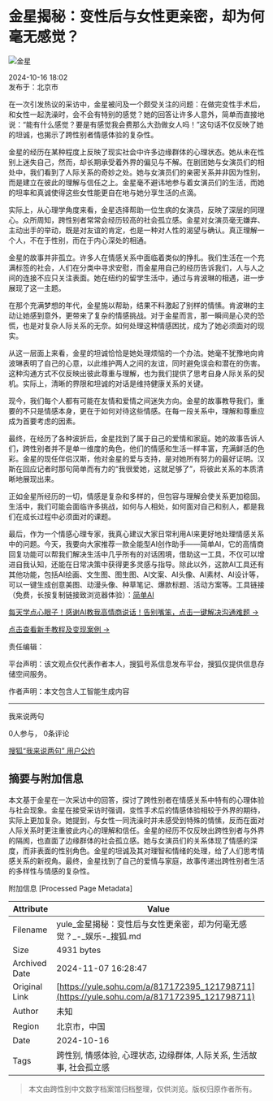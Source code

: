 # 金星揭秘：变性后与女性更亲密，却为何毫无感觉？

![金星](https://cdn-ali.onemob.mobi/img/pys200X200_2.png)

2024-10-16 18:02  
发布于：北京市

在一次引发热议的采访中，金星被问及一个颇受关注的问题：在做完变性手术后，和女性一起洗澡时，会不会有特别的感觉？她的回答让许多人意外，简单而直接地说：“能有什么感觉？要是有感觉我会费那么大劲做女人吗！”这句话不仅反映了她的坦诚，也揭示了跨性别者情感体验的复杂性。

金星的经历在某种程度上反映了现实社会中许多边缘群体的心理状态。她从未在性别上迷失自己，然而，却长期承受着外界的偏见与不解。在剧团她与女演员们的相处中，我们看到了人际关系的奇妙之处。她与女演员们的亲密关系并非因为性别，而是建立在彼此的理解与信任之上。金星毫不避讳地参与着女演员们的生活，而她的坦率和真诚使得这些女性能更自在地与她分享生活的点滴。

实际上，从心理学角度来看，金星选择帮助一位生病的女演员，反映了深层的同理心。众所周知，跨性别者常常会经历较高的社会孤立感。金星对女演员毫无嫌弃、主动出手的举动，既是对友谊的肯定，也是一种对人性的渴望与确认。真正理解一个人，不在于性别，而在于内心深处的相通。

金星的故事并非孤立。许多人在情感关系中面临着类似的挣扎。我们生活在一个充满标签的社会，人们在分类中寻求安慰，而金星用自己的经历告诉我们，人与人之间的连接不应只关注表面。她在纽约的留学生活中，通过与肯波琳的相遇，进一步展现了这一主题。

在那个充满梦想的年代，金星施以帮助，结果不料激起了别样的情愫。肯波琳的主动让她感到意外，更带来了复杂的情感挑战。对于金星而言，那一瞬间是心灵的恐慌，也是对复杂人际关系的无奈。如何处理这种情感困扰，成为了她必须面对的现实。

从这一层面上来看，金星的坦诚恰恰是她处理烦恼的一个办法。她毫不犹豫地向肯波琳表明了自己的心意，以此维护两人之间的友谊，同时避免误会和潜在的伤害。这种沟通方式不仅反映出彼此尊重与理解，也为我们提供了思考自身人际关系的契机。实际上，清晰的界限和坦诚的对话是维持健康关系的关键。

现今，我们每个人都有可能在友情和爱情之间迷失方向。金星的故事教导我们，重要的不只是情感本身，更在于如何对待这些情感。在每一段关系中，理解和尊重应成为首要考虑的因素。

最终，在经历了各种波折后，金星找到了属于自己的爱情和家庭。她的故事告诉人们，跨性别者并不是单一维度的角色，他们的情感和生活一样丰富，充满鲜活的色彩。金星的现任伴侣汉斯，他对金星的爱与支持，是对她所有努力的最好证明。汉斯在回应记者时那句简单而有力的“我很爱她，这就足够了”，将彼此关系的本质清晰地展现出来。

正如金星所经历的一切，情感是复杂和多样的，但包容与理解会使关系更加稳固。生活中，我们可能会面临许多挑战，如何与人相处，如何面对自己和别人，都是我们在成长过程中必须面对的课题。

最后，作为一个情感心理专家，我真心建议大家日常利用AI来更好地处理情感关系中的问题。今天，我要向大家推荐一款全能型AI创作助手——简单AI，它的高情商回复功能可以帮我们解决生活中几乎所有的对话困境，借助这一工具，不仅可以增进自我认知，还能在日常决策中获得更多灵感与指导。除此以外，这款AI工具还有其他功能，包括AI绘画、文生图、图生图、AI文案、AI头像、AI素材、AI设计等，可以一键生成创意美图、动漫头像、种草笔记、爆款标题、活动方案等。工具链接（免费，长按复制链接致浏览器体验）：[简单AI](https://ai.sohu.com/pc/generate?trans=030001_yljd)

[每天学点心眼子！感谢AI教我高情商说话！告别嘴笨，点击一键解决沟通难题 →](https://ai.sohu.com/pc/textHome?trans=030001_yljdaiqg)

[点击查看新手教程及变现案例 →](https://www.sohu.com/a/809818570_121798712?spm=smpc.content.content.2.1730996878924ZJKTVZJ)

责任编辑：

平台声明：该文观点仅代表作者本人，搜狐号系信息发布平台，搜狐仅提供信息存储空间服务。

作者声明：本文包含人工智能生成内容

---

我来说两句

0人参与， 0条评论

[搜狐“我来说两句” 用户公约](http://zt.pinglun.sohu.com/s2014/sljyhgy/index.shtml)

## 摘要与附加信息

<!-- tcd_abstract -->
本文基于金星在一次采访中的回答，探讨了跨性别者在情感关系中特有的心理体验与社会现象。金星在接受采访时强调，变性手术后的情感体验相较于外界的期待，实际上更加复杂。她提到，与女性一同洗澡时并未感受到特殊的情愫，反而在面对人际关系时更注重彼此内心的理解和信任。金星的经历不仅反映出跨性别者与外界的隔阂，也直面了边缘群体的社会孤立感。她与女演员们的关系体现了情感的深度，而非表面的性别角色。金星的坦诚及其对理智和情绪的处理，给了人们思考情感关系的新视角。最终，金星找到了自己的爱情与家庭，故事传递出跨性别者生活的多样性与情感的复杂性。
<!-- tcd_abstract_end -->

附加信息 [Processed Page Metadata]

| Attribute       | Value                                  |
|-----------------|----------------------------------------|
| Filename        | yule_金星揭秘：变性后与女性更亲密，却为何毫无感觉？_-_娱乐-_搜狐.md                             |
| Size            | 4931 bytes                           |
| Archived Date   | 2024-11-07 16:28:47                             |
| Original Link   | [https://yule.sohu.com/a/817172395_121798711](https://yule.sohu.com/a/817172395_121798711)                       |
| Author          | 未知                               |
| Region          | 北京市，中国                               |
| Date            | 2024-10-16                                 |
| Tags            | 跨性别, 情感体验, 心理状态, 边缘群体, 人际关系, 生活故事, 社会孤立感                                 |
>
> 本文由跨性别中文数字档案馆归档整理，仅供浏览。版权归原作者所有。
>